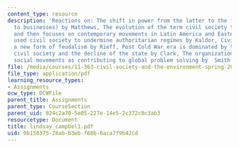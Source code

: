 ```yaml
---
content_type: resource
description: 'Reactions on: The shift in power from the latter to the former (and
  to businesses) by Matthews, The evolution of the term civil society throughout history
  and then focuses on contemporary movements in Latin America and Eastern Europe that
  used civil society to undermine authoritarian regimes by Kaldor, Civil society as
  a new form of feudalism by Rieff, Post Cold War era is dominated by the rise of
  civil society and the decline of the state by Clark, The organization of transnational
  social movements as contributing to global problem solving by  Smith et al.'
file: /media/courses/11-363-civil-society-and-the-environment-spring-2005/0b15037528abb3ebf68b6aca7f9b42cd_lindsay_campbel1.pdf
file_type: application/pdf
learning_resource_types:
- Assignments
ocw_type: OCWFile
parent_title: Assignments
parent_type: CourseSection
parent_uid: 824c2a70-5a05-227e-14e5-2c372c0c3ab3
resourcetype: Document
title: lindsay_campbel1.pdf
uid: 0b150375-28ab-b3eb-f68b-6aca7f9b42cd
---
```

